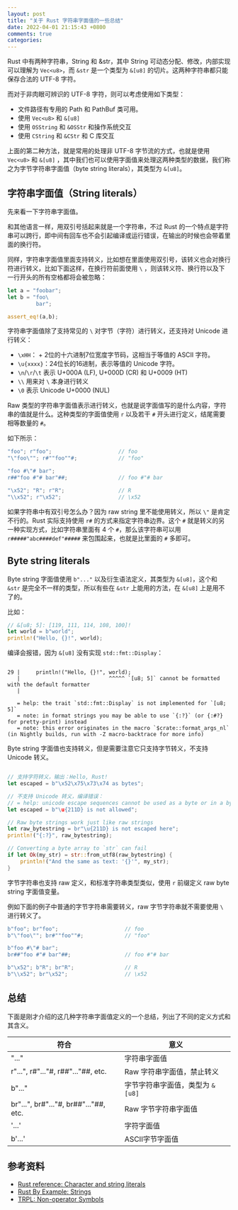 ```yaml
---
layout: post
title: "关于 Rust 字符串字面值的一些总结"
date: 2022-04-01 21:15:43 +0800
comments: true
categories: 
---
```


Rust 中有两种字符串，String 和 &str，其中 String 可动态分配、修改，内部实现可以理解为 `Vec<u8>`，而 `&str` 是一个类型为 `&[u8]` 的切片。这两种字符串都只能保存合法的 UTF-8 字符。

而对于非肉眼可辨识的 UTF-8 字符，则可以考虑使用如下类型：

- 文件路径有专用的 Path 和 PathBuf 类可用。
- 使用 `Vec<u8>` 和 `&[u8]`
- 使用 `OSString` 和 `&OSStr` 和操作系统交互
- 使用 `CString` 和 `&CStr` 和 C 库交互

上面的第二种方法，就是常用的处理非 UTF-8 字节流的方式，也就是使用 `Vec<u8>` 和 `&[u8]` ，其中我们也可以使用字面值来处理这两种类型的数据，我们称之为字节字符串字面值（byte string literals），其类型为 `&[u8]`。


## 字符串字面值（String literals）

先来看一下字符串字面值。

和其他语言一样，用双引号括起来就是一个字符串，不过 Rust 的一个特点是字符串可以跨行，即中间有回车也不会引起编译或运行错误，在输出的时候也会带着里面的换行符。

同样，字符串字面值里面支持转义，比如想在里面使用双引号，该转义也会对换行符进行转义，比如下面这样，在换行符前面使用 `\` ，则该转义符、换行符以及下一行开头的所有空格都将会被忽略：


```rust
let a = "foobar";
let b = "foo\
         bar";

assert_eq!(a,b);
```

字符串字面值除了支持常见的 `\` 对字节（字符）进行转义，还支持对 Unicode 进行转义：

- `\xHH`： + 2位的十六进制7位宽度字节码，这相当于等值的 ASCII 字符。
- `\u{xxxx}`：24位长的16进制，表示等值的 Unicode 字符。
- `\n`/`\r`/`\t` 表示 U+000A (LF), U+000D (CR) 和 U+0009 (HT)
- `\\` 用来对 `\` 本身进行转义
- `\0` 表示 Unicode U+0000 (NUL)


Raw 类型的字符串字面值表示进行转义，也就是说字面值写的是什么内容，字符串的值就是什么。这种类型的字面值使用 `r` 以及若干 `#` 开头进行定义，结尾需要相等数量的 `#`。

如下所示：

```rust
"foo"; r"foo";                     // foo
"\"foo\""; r#""foo""#;             // "foo"

"foo #\"# bar";
r##"foo #"# bar"##;                // foo #"# bar

"\x52"; "R"; r"R";                 // R
"\\x52"; r"\x52";                  // \x52

```

如果字符串中有双引号怎么办？因为 raw string 里不能使用转义，所以 `\"` 是肯定不行的。Rust 实际支持使用 `r#` 的方式来指定字符串边界。这个 `#` 就是转义的另一种实现方式，比如字符串里面有 4 个 `#`，那么该字符串可以用 `r#####"abc####def"#####` 来包围起来，也就是比里面的 `#` 多即可。

## Byte string literals

Byte string 字面值使用 `b"..."` 以及衍生语法定义，其类型为 `&[u8]`，这个和 `&str` 是完全不一样的类型，所以有些在 `&str` 上能用的方法，在 `&[u8]` 上是用不了的。

比如：

```rust
// &[u8; 5]: [119, 111, 114, 108, 100]!
let world = b"world";
println!("Hello, {}!", world);
```

编译会报错，因为 `&[u8]` 没有实现 `std::fmt::Display`：

```

29 |     println!("Hello, {}!", world);
   |                            ^^^^^ `[u8; 5]` cannot be formatted with the default formatter
   |

   = help: the trait `std::fmt::Display` is not implemented for `[u8; 5]`
   = note: in format strings you may be able to use `{:?}` (or {:#?} for pretty-print) instead
   = note: this error originates in the macro `$crate::format_args_nl` (in Nightly builds, run with -Z macro-backtrace for more info)
```

Byte string 字面值也支持转义，但是需要注意它只支持字节转义，不支持 Unicode 转义。

```rust

// 支持字符转义，输出：Hello, Rust!
let escaped = b"\x52\x75\x73\x74 as bytes";

// 不支持 Unicode 转义，编译错误：
// = help: unicode escape sequences cannot be used as a byte or in a byte string
let escaped = b"\u{211D} is not allowed";

```

```rust
// Raw byte strings work just like raw strings
let raw_bytestring = br"\u{211D} is not escaped here";
println!("{:?}", raw_bytestring);

// Converting a byte array to `str` can fail
if let Ok(my_str) = str::from_utf8(raw_bytestring) {
    println!("And the same as text: '{}'", my_str);
}

```

字节字符串也支持 raw 定义，和标准字符串类型类似，使用 `r` 前缀定义 raw byte string 字面值变量。

例如下面的例子中普通的字节字符串需要转义，raw 字节字符串就不需要使用 `\` 进行转义了。


```rust
b"foo"; br"foo";                     // foo
b"\"foo\""; br#""foo""#;             // "foo"

b"foo #\"# bar";
br##"foo #"# bar"##;                 // foo #"# bar

b"\x52"; b"R"; br"R";                // R
b"\\x52"; br"\x52";                  // \x52
```

## 总结

下面是刚才介绍的这几种字符串字面值定义的一个总结，列出了不同的定义方式和其含义。

|符合	|意义|
|---|---|
|"..."	|字符串字面值|
|r"...", r#"..."#, r##"..."##, etc.	|Raw 字符串字面值，禁止转义|
|b"..."	|字节字符串字面值，类型为 `&[u8]`|
|br"...", br#"..."#, br##"..."##, etc.	|Raw 字节字符串字面值|
|'...'	|字符字面值|
|b'...'	|ASCII字节字面值|


##  参考资料

- [Rust reference: Character and string literals](https://doc.rust-lang.org/reference/tokens.html#character-and-string-literals)
- [Rust By Example: Strings](https://doc.rust-lang.org/rust-by-example/std/str.html)
- [TRPL: Non-operator Symbols](https://doc.rust-lang.org/book/appendix-02-operators.html#non-operator-symbols)